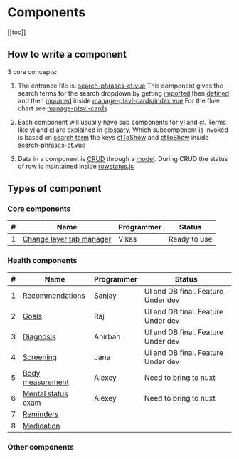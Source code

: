 # Components

[[toc]]

## How to write a component

3 core concepts:

1. The entrance file is: [search-phrases-ct.vue](https://github.com/savantcare/emr/blob/master/webclient/cts/pt-info/single/1time-Mrow-1Field/reminder/search-phrases-ct.vue)
   This component gives the search terms for the search dropdown by getting [imported](https://github.com/savantcare/emr/blob/85e1510dd834a7e812e2a2ec37eaf26d2c2aa91f/webclient/cts/core/manage-pts-view-layer-cards/index.vue#L24) then [defined](https://github.com/savantcare/emr/blob/85e1510dd834a7e812e2a2ec37eaf26d2c2aa91f/webclient/cts/core/manage-pts-view-layer-cards/index.vue#L31) and then [mounted](https://github.com/savantcare/emr/blob/85e1510dd834a7e812e2a2ec37eaf26d2c2aa91f/webclient/cts/core/manage-pts-view-layer-cards/index.vue#L4) inside
   [manage-ptsvl-cards/index.vue](https://github.com/savantcare/emr/blob/master/webclient/cts/core/manage-pts-view-layer-cards/index.vue) For the flow chart see [manage-ptsvl-cards](./core/manage-pts-view-layer-cards/README.md)

2. Each component will usually have sub components for [vl](https://github.com/savantcare/emr/tree/master/webclient/cts/pt-info/single/1time-Mrow-1Field/reminder/vl) and [cl](https://github.com/savantcare/emr/tree/master/webclient/cts/pt-info/single/1time-Mrow-1Field/reminder/cl). Terms like [vl](../../docs/GLOSSARY.html#others) and [cl](../../docs/GLOSSARY.html#others) are explained in [glossary](../../docs/GLOSSARY). Which subcomponent is invoked is based on [search term](https://github.com/savantcare/emr/blob/85e1510dd834a7e812e2a2ec37eaf26d2c2aa91f/webclient/cts/pt-info/single/1time-Mrow-1Field/reminder/search-phrases-ct.vue#L15) the keys [ctToShow](https://github.com/savantcare/emr/blob/85e1510dd834a7e812e2a2ec37eaf26d2c2aa91f/webclient/cts/pt-info/single/1time-Mrow-1Field/reminder/search-phrases-ct.vue#L17) and [ctToShow](https://github.com/savantcare/emr/blob/85e1510dd834a7e812e2a2ec37eaf26d2c2aa91f/webclient/cts/pt-info/single/1time-Mrow-1Field/reminder/search-phrases-ct.vue#L26) inside [search-phrases-ct.vue](https://github.com/savantcare/emr/blob/master/webclient/cts/pt-info/single/1time-Mrow-1Field/reminder/search-phrases-ct.vue)

3. Data in a component is [CRUD](https://en.wikipedia.org/wiki/Create,_read,_update_and_delete) through a [model](https://github.com/savantcare/emr/blob/master/webclient/cts/pt-info/single/1time-Mrow-1Field/reminder/db/client-side/rem.js). During CRUD the status of row is maintained inside [rowstatus.js](https://github.com/savantcare/emr/blob/master/webclient/cts/core/crud/rowstatus.js)

## Types of component

### Core components

| #   | Name                                                       | Programmer | Status       |
| --- | ---------------------------------------------------------- | ---------- | ------------ |
| 1   | [Change layer tab manager](./core/manage-edit-layer-tabs/) | Vikas      | Ready to use |

### Health components

| #   | Name                                                | Programmer | Status                             |
| --- | --------------------------------------------------- | ---------- | ---------------------------------- |
| 1   | [Recommendations](./pt-info/single/rec/)            | Sanjay     | UI and DB final. Feature Under dev |
| 2   | [Goals](./pt-info/single/goal/)                     | Raj        | UI and DB final. Feature Under dev |
| 3   | [Diagnosis](./pt-info/single/dx/)                   | Anirban    | UI and DB final. Feature Under dev |
| 4   | [Screening](./pt-info/single/scr/)                  | Jana       | UI and DB final. Feature Under dev |
| 5   | [Body measurement](./pt-info/single/bm/)            | Alexey     | Need to bring to nuxt              |
| 6   | [Mental status exam](./pt-info/single/mse/)         | Alexey     | Need to bring to nuxt              |
| 7   | [Reminders](./pt-info/single/1time-Mrow-1Field/rem) |            |                                    |
| 8   | [Medication](./pt-info/single/medications/)         |            |                                    |

### Other components
